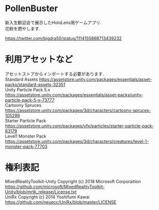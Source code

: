 # PollenBuster

新入生歓迎会で展示したHoloLens用ゲームアプリ.  
花粉を燃やします.

https://twitter.com/bigdra50/status/1114155868713439232

# 利用アセットなど
アセットストアからインポートする必要があります.  
Standard Assets https://assetstore.unity.com/packages/essentials/asset-packs/standard-assets-32351  
Unity Particle Pack 5.x https://assetstore.unity.com/packages/essentials/asset-packs/unity-particle-pack-5-x-73777  
Cartoony Spruces https://assetstore.unity.com/packages/3d/characters/cartoony-spruces-105299  
Starter Particle Pack https://assetstore.unity.com/packages/vfx/particles/starter-particle-pack-83179  
Level1 Monster Pack https://assetstore.unity.com/packages/3d/characters/creatures/level-1-monster-pack-77703  

# 権利表記
MixedRealityToolkit-Unity Copyright (c) 2018 Microsoft Corporaition https://github.com/microsoft/MixedRealityToolkit-Unity/blob/mrtk_release/License.txt  
UniRx Copyright (c) 2014 Yoshifumi Kawai https://github.com/neuecc/UniRx/blob/master/LICENSE  


